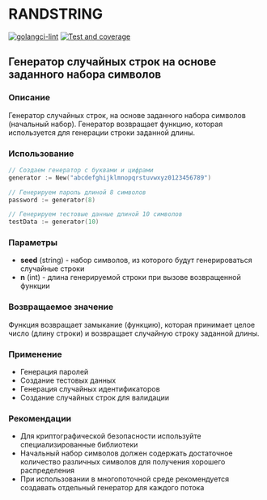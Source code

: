 # RANDSTRING

[![golangci-lint](https://github.com/a-x-a/randstring/actions/workflows/golangci-lint.yml/badge.svg)](https://github.com/a-x-a/randstring/actions/workflows/golangci-lint.yml)
[![Test and coverage](https://github.com/a-x-a/randstring/actions/workflows/codecovtest.yml/badge.svg)](https://github.com/a-x-a/randstring/actions/workflows/codecovtest.yml)

## Генератор случайных строк на основе заданного набора символов

### Описание

Генератор случайных строк, на основе заданного набора символов (начальный набор). Генератор возвращает функцию, которая используется для генерации строки заданной длины.

### Использование

```go
// Создаем генератор с буквами и цифрами
generator := New("abcdefghijklmnopqrstuvwxyz0123456789")

// Генерируем пароль длиной 8 символов
password := generator(8)

// Генерируем тестовые данные длиной 10 символов
testData := generator(10)
```

### Параметры

- **seed** (string) - набор символов, из которого будут генерироваться случайные строки
- **n** (int) - длина генерируемой строки при вызове возвращенной функции

### Возвращаемое значение

Функция возвращает замыкание (функцию), которая принимает целое число (длину строки) и возвращает случайную строку заданной длины.

### Применение

- Генерация паролей
- Создание тестовых данных
- Генерация случайных идентификаторов
- Создание случайных строк для валидации

### Рекомендации

- Для криптографической безопасности используйте специализированные библиотеки
- Начальный набор символов должен содержать достаточное количество различных символов для получения хорошего распределения
- При использовании в многопоточной среде рекомендуется создавать отдельный генератор для каждого потока
